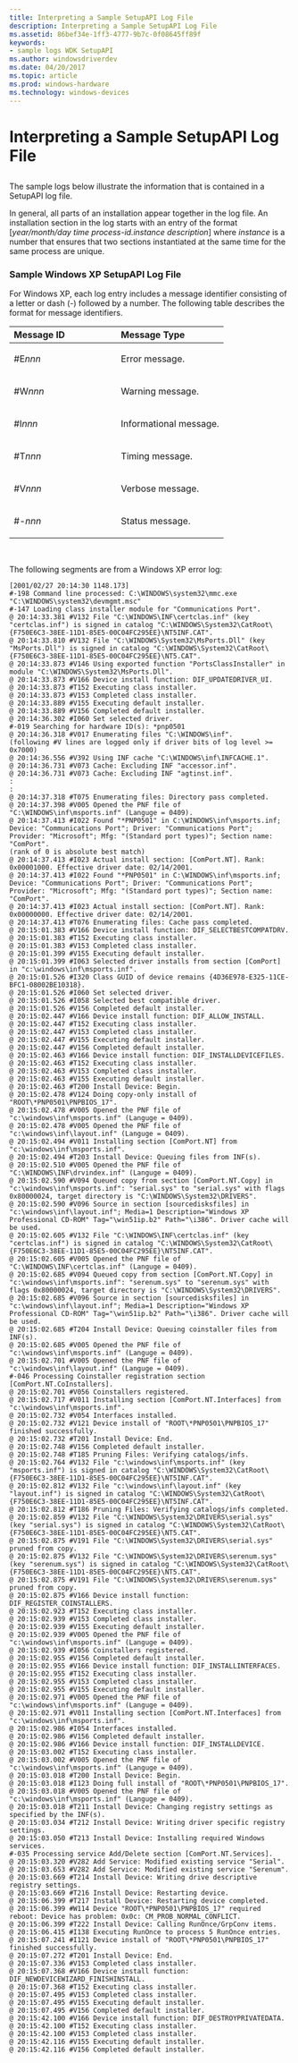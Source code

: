 ```yaml
---
title: Interpreting a Sample SetupAPI Log File
description: Interpreting a Sample SetupAPI Log File
ms.assetid: 86bef34e-1ff3-4777-9b7c-0f08645ff89f
keywords:
- sample logs WDK SetupAPI
ms.author: windowsdriverdev
ms.date: 04/20/2017
ms.topic: article
ms.prod: windows-hardware
ms.technology: windows-devices
---
```


# Interpreting a Sample SetupAPI Log File


## <a href="" id="ddk-interpreting-a-sample-setupapi-log-file-dg"></a>


The sample logs below illustrate the information that is contained in a SetupAPI log file.

In general, all parts of an installation appear together in the log file. An installation section in the log starts with an entry of the format \[*year/month/day time process-id.instance description*\] where *instance* is a number that ensures that two sections instantiated at the same time for the same process are unique.

### <a href="" id="ddk-sample-windows-xp-setupapi-log-file-dg"></a>Sample Windows XP SetupAPI Log File

For Windows XP, each log entry includes a message identifier consisting of a letter or dash (-) followed by a number. The following table describes the format for message identifiers.

<table>
<colgroup>
<col width="50%" />
<col width="50%" />
</colgroup>
<thead>
<tr class="header">
<th align="left">Message ID</th>
<th align="left">Message Type</th>
</tr>
</thead>
<tbody>
<tr class="odd">
<td align="left"><p>#E<em>nnn</em></p></td>
<td align="left"><p>Error message.</p></td>
</tr>
<tr class="even">
<td align="left"><p>#W<em>nnn</em></p></td>
<td align="left"><p>Warning message.</p></td>
</tr>
<tr class="odd">
<td align="left"><p>#I<em>nnn</em></p></td>
<td align="left"><p>Informational message.</p></td>
</tr>
<tr class="even">
<td align="left"><p>#T<em>nnn</em></p></td>
<td align="left"><p>Timing message.</p></td>
</tr>
<tr class="odd">
<td align="left"><p>#V<em>nnn</em></p></td>
<td align="left"><p>Verbose message.</p></td>
</tr>
<tr class="even">
<td align="left"><p>#-<em>nnn</em></p></td>
<td align="left"><p>Status message.</p></td>
</tr>
</tbody>
</table>

 

The following segments are from a Windows XP error log:

```
[2001/02/27 20:14:30 1148.173]
#-198 Command line processed: C:\WINDOWS\system32\mmc.exe "C:\WINDOWS\system32\devmgmt.msc" 
#-147 Loading class installer module for "Communications Port".
@ 20:14:33.381 #V132 File "C:\WINDOWS\INF\certclas.inf" (key "certclas.inf") is signed in catalog "C:\WINDOWS\System32\CatRoot\{F750E6C3-38EE-11D1-85E5-00C04FC295EE}\NT5INF.CAT".
@ 20:14:33.810 #V132 File "C:\WINDOWS\System32\MsPorts.Dll" (key "MsPorts.Dll") is signed in catalog "C:\WINDOWS\System32\CatRoot\{F750E6C3-38EE-11D1-85E5-00C04FC295EE}\NT5.CAT".
@ 20:14:33.873 #V146 Using exported function "PortsClassInstaller" in module "C:\WINDOWS\System32\MsPorts.Dll".
@ 20:14:33.873 #V166 Device install function: DIF_UPDATEDRIVER_UI.
@ 20:14:33.873 #T152 Executing class installer.
@ 20:14:33.873 #V153 Completed class installer.
@ 20:14:33.889 #V155 Executing default installer.
@ 20:14:33.889 #V156 Completed default installer.
@ 20:14:36.302 #I060 Set selected driver.
#-019 Searching for hardware ID(s): *pnp0501
@ 20:14:36.318 #V017 Enumerating files "C:\WINDOWS\inf".
(following #V lines are logged only if driver bits of log level >= 0x7000)
@ 20:14:36.556 #V392 Using INF cache "C:\WINDOWS\inf\INFCACHE.1".
@ 20:14:36.731 #V073 Cache: Excluding INF "accessor.inf".
@ 20:14:36.731 #V073 Cache: Excluding INF "agtinst.inf".
:
:
@ 20:14:37.318 #T075 Enumerating files: Directory pass completed.
@ 20:14:37.398 #V005 Opened the PNF file of "C:\WINDOWS\inf\msports.inf" (Languge = 0409).
@ 20:14:37.413 #I022 Found "*PNP0501" in C:\WINDOWS\inf\msports.inf; Device: "Communications Port"; Driver: "Communications Port"; Provider: "Microsoft"; Mfg: "(Standard port types)"; Section name: "ComPort".
(rank of 0 is absolute best match)
@ 20:14:37.413 #I023 Actual install section: [ComPort.NT]. Rank: 0x00001000. Effective driver date: 02/14/2001.
@ 20:14:37.413 #I022 Found "*PNP0501" in C:\WINDOWS\inf\msports.inf; Device: "Communications Port"; Driver: "Communications Port"; Provider: "Microsoft"; Mfg: "(Standard port types)"; Section name: "ComPort".
@ 20:14:37.413 #I023 Actual install section: [ComPort.NT]. Rank: 0x00000000. Effective driver date: 02/14/2001.
@ 20:14:37.413 #T076 Enumerating files: Cache pass completed.
@ 20:15:01.383 #V166 Device install function: DIF_SELECTBESTCOMPATDRV.
@ 20:15:01.383 #T152 Executing class installer.
@ 20:15:01.383 #V153 Completed class installer.
@ 20:15:01.399 #V155 Executing default installer.
@ 20:15:01.399 #I063 Selected driver installs from section [ComPort] in "c:\windows\inf\msports.inf".
@ 20:15:01.526 #I320 Class GUID of device remains {4D36E978-E325-11CE-BFC1-08002BE10318}.
@ 20:15:01.526 #I060 Set selected driver.
@ 20:15:01.526 #I058 Selected best compatible driver.
@ 20:15:01.526 #V156 Completed default installer.
@ 20:15:02.447 #V166 Device install function: DIF_ALLOW_INSTALL.
@ 20:15:02.447 #T152 Executing class installer.
@ 20:15:02.447 #V153 Completed class installer.
@ 20:15:02.447 #V155 Executing default installer.
@ 20:15:02.447 #V156 Completed default installer.
@ 20:15:02.463 #V166 Device install function: DIF_INSTALLDEVICEFILES.
@ 20:15:02.463 #T152 Executing class installer.
@ 20:15:02.463 #V153 Completed class installer.
@ 20:15:02.463 #V155 Executing default installer.
@ 20:15:02.463 #T200 Install Device: Begin.
@ 20:15:02.478 #V124 Doing copy-only install of "ROOT\*PNP0501\PNPBIOS_17".
@ 20:15:02.478 #V005 Opened the PNF file of "c:\windows\inf\msports.inf" (Languge = 0409).
@ 20:15:02.478 #V005 Opened the PNF file of "c:\windows\inf\layout.inf" (Languge = 0409).
@ 20:15:02.494 #V011 Installing section [ComPort.NT] from "c:\windows\inf\msports.inf".
@ 20:15:02.494 #T203 Install Device: Queuing files from INF(s).
@ 20:15:02.510 #V005 Opened the PNF file of "C:\WINDOWS\INF\drvindex.inf" (Languge = 0409).
@ 20:15:02.590 #V094 Queued copy from section [ComPort.NT.Copy] in "c:\windows\inf\msports.inf": "serial.sys" to "serial.sys" with flags 0x80000024, target directory is "C:\WINDOWS\System32\DRIVERS".
@ 20:15:02.590 #V096 Source in section [sourcedisksfiles] in "c:\windows\inf\layout.inf"; Media=1 Description="Windows XP Professional CD-ROM" Tag="\win51ip.b2" Path="\i386". Driver cache will be used.
@ 20:15:02.605 #V132 File "C:\WINDOWS\INF\certclas.inf" (key "certclas.inf") is signed in catalog "C:\WINDOWS\System32\CatRoot\{F750E6C3-38EE-11D1-85E5-00C04FC295EE}\NT5INF.CAT".
@ 20:15:02.605 #V005 Opened the PNF file of "C:\WINDOWS\INF\certclas.inf" (Languge = 0409).
@ 20:15:02.685 #V094 Queued copy from section [ComPort.NT.Copy] in "c:\windows\inf\msports.inf": "serenum.sys" to "serenum.sys" with flags 0x80000024, target directory is "C:\WINDOWS\System32\DRIVERS".
@ 20:15:02.685 #V096 Source in section [sourcedisksfiles] in "c:\windows\inf\layout.inf"; Media=1 Description="Windows XP Professional CD-ROM" Tag="\win51ip.b2" Path="\i386". Driver cache will be used.
@ 20:15:02.685 #T204 Install Device: Queuing coinstaller files from INF(s).
@ 20:15:02.685 #V005 Opened the PNF file of "c:\windows\inf\msports.inf" (Languge = 0409).
@ 20:15:02.701 #V005 Opened the PNF file of "c:\windows\inf\layout.inf" (Languge = 0409).
#-046 Processing Coinstaller registration section [ComPort.NT.CoInstallers].
@ 20:15:02.701 #V056 Coinstallers registered.
@ 20:15:02.717 #V011 Installing section [ComPort.NT.Interfaces] from "c:\windows\inf\msports.inf".
@ 20:15:02.732 #V054 Interfaces installed.
@ 20:15:02.732 #V121 Device install of "ROOT\*PNP0501\PNPBIOS_17" finished successfully.
@ 20:15:02.732 #T201 Install Device: End.
@ 20:15:02.748 #V156 Completed default installer.
@ 20:15:02.748 #T185 Pruning Files: Verifying catalogs/infs.
@ 20:15:02.764 #V132 File "c:\windows\inf\msports.inf" (key "msports.inf") is signed in catalog "C:\WINDOWS\System32\CatRoot\{F750E6C3-38EE-11D1-85E5-00C04FC295EE}\NT5INF.CAT".
@ 20:15:02.812 #V132 File "c:\windows\inf\layout.inf" (key "layout.inf") is signed in catalog "C:\WINDOWS\System32\CatRoot\{F750E6C3-38EE-11D1-85E5-00C04FC295EE}\NT5INF.CAT".
@ 20:15:02.812 #T186 Pruning Files: Verifying catalogs/infs completed.
@ 20:15:02.859 #V132 File "C:\WINDOWS\System32\DRIVERS\serial.sys" (key "serial.sys") is signed in catalog "C:\WINDOWS\System32\CatRoot\{F750E6C3-38EE-11D1-85E5-00C04FC295EE}\NT5.CAT".
@ 20:15:02.875 #V191 File "C:\WINDOWS\System32\DRIVERS\serial.sys" pruned from copy.
@ 20:15:02.875 #V132 File "C:\WINDOWS\System32\DRIVERS\serenum.sys" (key "serenum.sys") is signed in catalog "C:\WINDOWS\System32\CatRoot\{F750E6C3-38EE-11D1-85E5-00C04FC295EE}\NT5.CAT".
@ 20:15:02.875 #V191 File "C:\WINDOWS\System32\DRIVERS\serenum.sys" pruned from copy.
@ 20:15:02.875 #V166 Device install function: DIF_REGISTER_COINSTALLERS.
@ 20:15:02.923 #T152 Executing class installer.
@ 20:15:02.939 #V153 Completed class installer.
@ 20:15:02.939 #V155 Executing default installer.
@ 20:15:02.939 #V005 Opened the PNF file of "c:\windows\inf\msports.inf" (Languge = 0409).
@ 20:15:02.939 #I056 Coinstallers registered.
@ 20:15:02.955 #V156 Completed default installer.
@ 20:15:02.955 #V166 Device install function: DIF_INSTALLINTERFACES.
@ 20:15:02.955 #T152 Executing class installer.
@ 20:15:02.955 #V153 Completed class installer.
@ 20:15:02.955 #V155 Executing default installer.
@ 20:15:02.971 #V005 Opened the PNF file of "c:\windows\inf\msports.inf" (Languge = 0409).
@ 20:15:02.971 #V011 Installing section [ComPort.NT.Interfaces] from "c:\windows\inf\msports.inf".
@ 20:15:02.986 #I054 Interfaces installed.
@ 20:15:02.986 #V156 Completed default installer.
@ 20:15:02.986 #V166 Device install function: DIF_INSTALLDEVICE.
@ 20:15:03.002 #T152 Executing class installer.
@ 20:15:03.002 #V005 Opened the PNF file of "c:\windows\inf\msports.inf" (Languge = 0409).
@ 20:15:03.018 #T200 Install Device: Begin.
@ 20:15:03.018 #I123 Doing full install of "ROOT\*PNP0501\PNPBIOS_17".
@ 20:15:03.018 #V005 Opened the PNF file of "c:\windows\inf\msports.inf" (Languge = 0409).
@ 20:15:03.018 #T211 Install Device: Changing registry settings as specified by the INF(s).
@ 20:15:03.034 #T212 Install Device: Writing driver specific registry settings.
@ 20:15:03.050 #T213 Install Device: Installing required Windows services.
#-035 Processing service Add/Delete section [ComPort.NT.Services].
@ 20:15:03.320 #V282 Add Service: Modified existing service "Serial".
@ 20:15:03.653 #V282 Add Service: Modified existing service "Serenum".
@ 20:15:03.669 #T214 Install Device: Writing drive descriptive registry settings.
@ 20:15:03.669 #T216 Install Device: Restarting device.
@ 20:15:06.399 #T217 Install Device: Restarting device completed.
@ 20:15:06.399 #W114 Device "ROOT\*PNP0501\PNPBIOS_17" required reboot: Device has problem: 0x0c: CM_PROB_NORMAL_CONFLICT.
@ 20:15:06.399 #T222 Install Device: Calling RunOnce/GrpConv items.
@ 20:15:06.415 #I138 Executing RunOnce to process 5 RunOnce entries.
@ 20:15:07.241 #I121 Device install of "ROOT\*PNP0501\PNPBIOS_17" finished successfully.
@ 20:15:07.272 #T201 Install Device: End.
@ 20:15:07.336 #V153 Completed class installer.
@ 20:15:07.368 #V166 Device install function: DIF_NEWDEVICEWIZARD_FINISHINSTALL.
@ 20:15:07.368 #T152 Executing class installer.
@ 20:15:07.495 #V153 Completed class installer.
@ 20:15:07.495 #V155 Executing default installer.
@ 20:15:07.495 #V156 Completed default installer.
@ 20:15:42.100 #V166 Device install function: DIF_DESTROYPRIVATEDATA.
@ 20:15:42.100 #T152 Executing class installer.
@ 20:15:42.100 #V153 Completed class installer.
@ 20:15:42.116 #V155 Executing default installer.
@ 20:15:42.116 #V156 Completed default installer.
```

 

 





